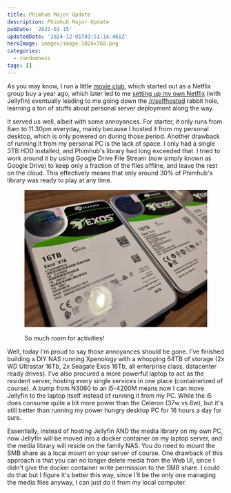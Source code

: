 ```yaml
---
title: Phimhub Major Update
description: Phimhub Major Update
pubDate: '2022-01-15'
updatedDate: '2024-12-01T03:51:14.461Z'
heroImage: images/image-1024x768.png
categories:
  - randomness
tags: []
---
```


As you may know, I run a little [movie club](https://www.facebook.com/groups/phimhub), which started out as a Netflix group buy a year ago, which later led to me [setting up my own Netflix](https://namvu.net/2021/02/hosting-my-own-netflix-on-an-ancient-mac-mini-2011/) (with Jellyfin) eventually leading to me going down the [/r/selfhosted](https://www.reddit.com/r/selfhosted/) rabbit hole, learning a ton of stuffs about personal server deployment along the way.

It served us well, albeit with some annoyances. For starter, it only runs from 8am to 11.30pm everyday, mainly because I hosted it from my personal desktop, which is only powered on during those period. Another drawback of running it from my personal PC is the lack of space. I only had a single 3TB HDD installed, and Phimhub's library had long exceeded that. I tried to work around it by using Google Drive File Stream (now simply known as Google Drive) to keep only a fraction of the files offline, and leave the rest on the cloud. This effectively means that only around 30% of Phimhub's library was ready to play at any time.

<figure>

![](images/image-1024x768.png)

<figcaption>

So much room for activities!

</figcaption>

</figure>

Well, today I'm proud to say those annoyances should be gone. I've finished building a DIY NAS running Xpenology with a whopping 64TB of storage (2x WD Ultrastar 16Tb, 2x Seagate Exos 16Tb, all enterprise class, datacenter ready drives). I've also procured a more powerful laptop to act as the resident server, hosting every single services in one place (containerized of course). A bump from N3060 to an i5-4200M means now I can move Jellyfin to the laptop itself instead of running it from my PC. While the i5 does consume quite a bit more power than the Celeron (37w vs 6w), but it's still better than running my power hungry desktop PC for 16 hours a day for sure.

Essentially, instead of hosting Jellyfin AND the media library on my own PC, now Jellyfin will be moved into a docker container on my laptop server, and the media library will reside on the family NAS. You do need to mount the SMB share as a local mount on your server of course. One drawback of this approach is that you can no longer delete media from the Web UI, since I didn't give the docker container write permission to the SMB share. I could do that but I figure it's better this way, since I'll be the only one managing the media files anyway, I can just do it from my local computer.
